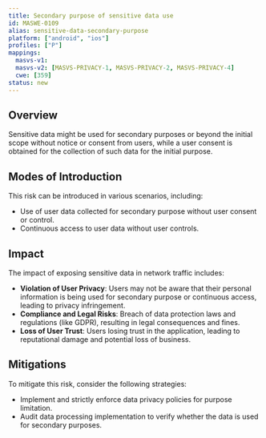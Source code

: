 ```yaml
---
title: Secondary purpose of sensitive data use
id: MASWE-0109
alias: sensitive-data-secondary-purpose
platform: ["android", "ios"]
profiles: ["P"]
mappings:
  masvs-v1: 
  masvs-v2: [MASVS-PRIVACY-1, MASVS-PRIVACY-2, MASVS-PRIVACY-4]
  cwe: [359]
status: new
---
```


## Overview
Sensitive data might be used for secondary purposes or beyond the initial scope without notice or consent from users, while a user consent is obtained for the collection of such data for the initial purpose.

## Modes of Introduction

This risk can be introduced in various scenarios, including:

- Use of user data collected for secondary purpose without user consent or control.
- Continuous access to user data without user controls.


## Impact

The impact of exposing sensitive data in network traffic includes:

- **Violation of User Privacy**: Users may not be aware that their personal information is being used for secondary purpose or continuous access, leading to privacy infringement.
- **Compliance and Legal Risks**: Breach of data protection laws and regulations (like GDPR), resulting in legal consequences and fines.
- **Loss of User Trust**: Users losing trust in the application, leading to reputational damage and potential loss of business.

## Mitigations

To mitigate this risk, consider the following strategies:

- Implement and strictly enforce data privacy policies for purpose limitation.
- Audit data processing implementation to verify whether the data is used for secondary purposes.
